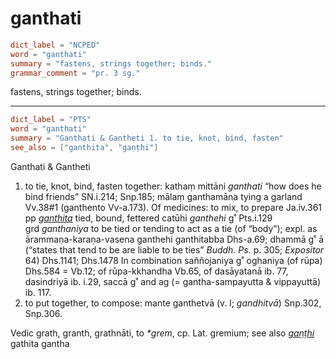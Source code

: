# ganthati

``` toml
dict_label = "NCPED"
word = "ganthati"
summary = "fastens, strings together; binds."
grammar_comment = "pr. 3 sg."
```

fastens, strings together; binds.

--------------------

``` toml
dict_label = "PTS"
word = "ganthati"
summary = "Ganthati & Gantheti 1. to tie, knot, bind, fasten"
see_also = ["ganthita", "gaṇṭhi"]
```

Ganthati & Gantheti
1. to tie, knot, bind, fasten together: kathaṃ mittāni *ganthati* “how does he bind friends” SN.i.214; Snp.185; mālaṃ ganthamāna tying a garland Vv.38#1 (ganthento Vv\-a.173). Of medicines: to mix, to prepare Ja.iv.361  
   pp *[ganthita](ganthita.md)* tied, bound, fettered catūhi *ganthehi* g˚ Pts.i.129  
   grd *ganthaniya* to be tied or tending to act as a tie (of “body”); expl. as ārammaṇa\-karaṇa\-vasena ganthehi ganthitabba Dhs\-a.69; dhammā g˚ ā (“states that tend to be are liable to be ties” *Buddh. Ps.* p. 305; *Expositor* 64) Dhs.1141; Dhs.1478 In combination saññojaniya g˚ oghaniya (of rūpa) Dhs.584 = Vb.12; of rūpa\-kkhandha Vb.65, of dasāyatanā ib. 77, dasindriyā ib. i.29, saccā g˚ and ag (= gantha\-sampayutta & vippayuttā) ib. 117.
2. to put together, to compose: mante ganthetvā (v. l; *gandhitvā*) Snp.302, Snp.306.

Vedic grath, granth, grathnāti, to *\*grem*, cp. Lat. gremium; see also *[gaṇṭhi](gaṇṭhi.md)* gathita gantha

